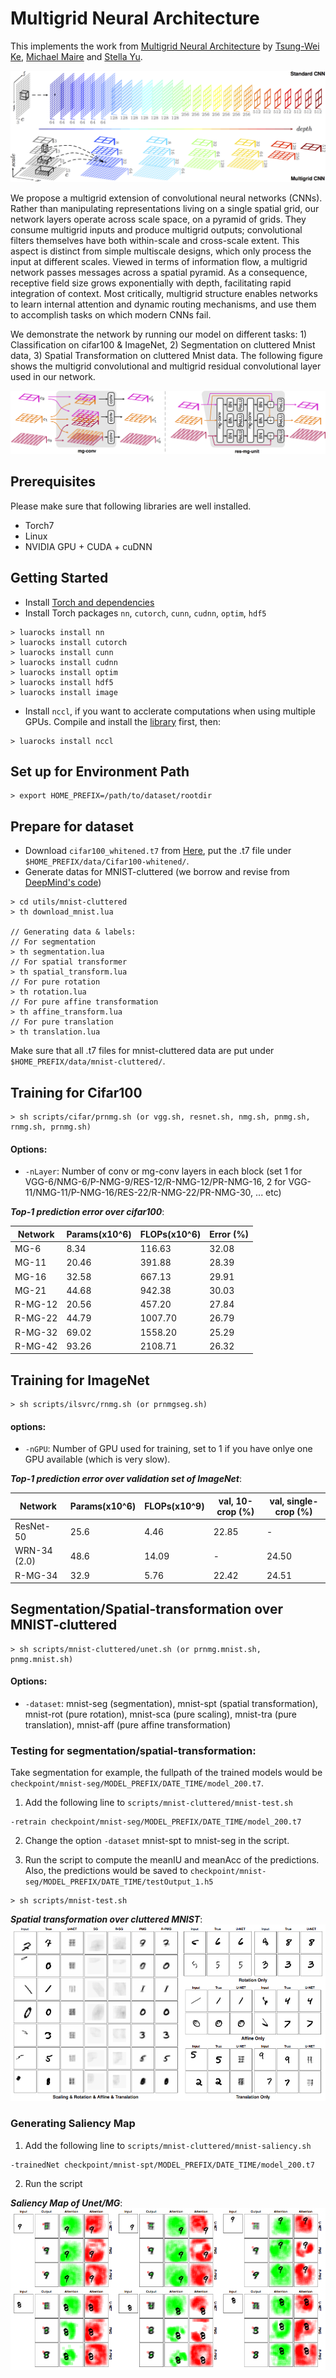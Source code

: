 # Multigrid Neural Architecture
This implements the work from [Multigrid Neural Architecture](https://arxiv.org/abs/1611.07661) by [Tsung-Wei Ke](https://www1.icsi.berkeley.edu/~twke/), [Michael Maire](http://ttic.uchicago.edu/~mmaire/) and [Stella Yu](https://www1.icsi.berkeley.edu/~stellayu/).

![multigrid_cnn](/figures/multigrid_cnn.png)

We propose a multigrid extension of convolutional neural networks (CNNs). Rather than manipulating representations living on a single spatial grid, our network layers operate across scale space, on a pyramid of grids. They consume multigrid inputs and produce multigrid outputs; convolutional filters themselves have both within-scale and cross-scale extent. This aspect is distinct from simple multiscale designs, which only process the input at different scales. Viewed in terms of information flow, a multigrid network passes messages across a spatial pyramid. As a consequence, receptive field size grows exponentially with depth, facilitating rapid integration of context. Most critically, multigrid structure enables networks to learn internal attention and dynamic routing mechanisms, and use them to accomplish tasks on which modern CNNs fail.

We demonstrate the network by running our model on different tasks: 1) Classification on cifar100 & ImageNet, 2) Segmentation on cluttered Mnist data, 3) Spatial Transformation on cluttered Mnist data. The following figure shows the multigrid convolutional and multigrid residual convolutional layer used in our network.

![multigrid_cnn](/figures/multigrid_layers.png)


## Prerequisites

Please make sure that following libraries are well installed.

* Torch7
* Linux
* NVIDIA GPU + CUDA + cuDNN

## Getting Started

* Install [Torch and dependencies](https://github.com/torch/distro)
* Install Torch packages `nn`, `cutorch`, `cunn`, `cudnn`, `optim`, `hdf5`
```
> luarocks install nn
> luarocks install cutorch
> luarocks install cunn
> luarocks install cudnn
> luarocks install optim
> luarocks install hdf5
> luarocks install image
```

* Install `nccl`, if you want to acclerate computations when using multiple GPUs. Compile and install the [library](https://github.com/NVIDIA/nccl) first, then:
```
> luarocks install nccl
```


## Set up for Environment Path
```
> export HOME_PREFIX=/path/to/dataset/rootdir
```


## Prepare for dataset

* Download `cifar100_whitened.t7` from [Here](https://yadi.sk/d/em4b0FMgrnqxy), put the .t7 file under `$HOME_PREFIX/data/Cifar100-whitened/`.
* Generate datas for MNIST-cluttered (we borrow and revise from [DeepMind's code](https://github.com/deepmind/mnist-cluttered))
```
> cd utils/mnist-cluttered
> th download_mnist.lua

// Generating data & labels:
// For segmentation
> th segmentation.lua
// For spatial transformer
> th spatial_transform.lua
// For pure rotation
> th rotation.lua
// For pure affine transformation
> th affine_transform.lua
// For pure translation
> th translation.lua
```

Make sure that all .t7 files for mnist-cluttered data are put under `$HOME_PREFIX/data/mnist-cluttered/`.


## Training for Cifar100

```
> sh scripts/cifar/prnmg.sh (or vgg.sh, resnet.sh, nmg.sh, pnmg.sh, rnmg.sh, prnmg.sh)
```

#### Options:

* `-nLayer`: Number of conv or mg-conv layers in each block (set 1 for VGG-6/NMG-6/P-NMG-9/RES-12/R-NMG-12/PR-NMG-16, 2 for VGG-11/NMG-11/P-NMG-16/RES-22/R-NMG-22/PR-NMG-30, ... etc)

***Top-1 prediction error over cifar100***:

Network | Params(x10^6) | FLOPs(x10^6) | Error (%)
--------|---------------|--------------|----------
MG-6 | 8.34 | 116.63 | 32.08
MG-11 | 20.46 | 391.88 | 28.39
MG-16 | 32.58 | 667.13 | 29.91
MG-21 | 44.68 | 942.38 | 30.03
R-MG-12 | 20.56 | 457.20 | 27.84
R-MG-22 | 44.79 | 1007.70 | 26.79
R-MG-32 | 69.02 | 1558.20 | 25.29
R-MG-42 | 93.26 | 2108.71 | 26.32

## Training for ImageNet

```
> sh scripts/ilsvrc/rnmg.sh (or prnmgseg.sh)
```

#### options:
* `-nGPU`: Number of GPU used for training, set to 1 if you have onlye one GPU available (which is very slow).

***Top-1 prediction error over validation set of ImageNet***:

Network | Params(x10^6) | FLOPs(x10^9) | val, 10-crop (%) | val, single-crop (%)
--------|---------------|--------------|------------------|-----------------
ResNet-50 | 25.6 | 4.46 | 22.85 | -
WRN-34 (2.0) | 48.6 | 14.09 | - | 24.50
R-MG-34 | 32.9 | 5.76 | 22.42 | 24.51



## Segmentation/Spatial-transformation over MNIST-cluttered

```
> sh scripts/mnist-cluttered/unet.sh (or prnmg.mnist.sh, pnmg.mnist.sh)
```

#### Options:
* `-dataset`:  mnist-seg (segmentation), mnist-spt (spatial transformation), mnist-rot (pure rotation), mnist-sca (pure scaling), mnist-tra (pure translation), mnist-aff (pure affine transformation)

### Testing for segmentation/spatial-transformation:

Take segmentation for example, the fullpath of the trained models would be `checkpoint/mnist-seg/MODEL_PREFIX/DATE_TIME/model_200.t7`.

1. Add the following line to `scripts/mnist-cluttered/mnist-test.sh`
```
-retrain checkpoint/mnist-seg/MODEL_PREFIX/DATE_TIME/model_200.t7
```
2. Change the option `-dataset` mnist-spt to mnist-seg in the script.

3. Run the script to compute the meanIU and meanAcc of the predictions. Also, the predictions would be saved to `checkpoint/mnist-seg/MODEL_PREFIX/DATE_TIME/testOutput_1.h5`
```
> sh scripts/mnist-test.sh
```

***Spatial transformation over cluttered MNIST***:
![spatial_transform](/figures/spatial_transform.png)

### Generating Saliency Map

1. Add the following line to `scripts/mnist-cluttered/mnist-saliency.sh`
```
-trainedNet checkpoint/mnist-spt/MODEL_PREFIX/DATE_TIME/model_200.t7
```

2. Run the script

***Saliency Map of Unet/MG***:
![saliency_map](/figures/saliency_map.png)
